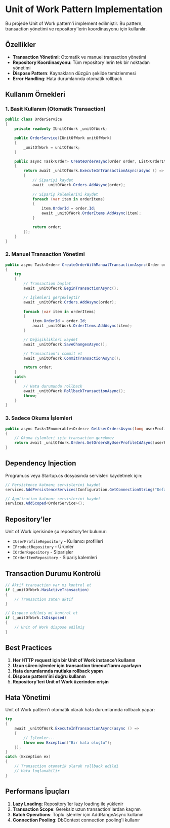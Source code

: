 # Unit of Work Pattern Implementation

Bu projede Unit of Work pattern'i implement edilmiştir. Bu pattern, transaction yönetimi ve repository'lerin koordinasyonu için kullanılır.

## Özellikler

- **Transaction Yönetimi**: Otomatik ve manuel transaction yönetimi
- **Repository Koordinasyonu**: Tüm repository'lerin tek bir noktadan yönetimi
- **Dispose Pattern**: Kaynakların düzgün şekilde temizlenmesi
- **Error Handling**: Hata durumlarında otomatik rollback

## Kullanım Örnekleri

### 1. Basit Kullanım (Otomatik Transaction)

```csharp
public class OrderService
{
    private readonly IUnitOfWork _unitOfWork;

    public OrderService(IUnitOfWork unitOfWork)
    {
        _unitOfWork = unitOfWork;
    }

    public async Task<Order> CreateOrderAsync(Order order, List<OrderItem> orderItems)
    {
        return await _unitOfWork.ExecuteInTransactionAsync(async () =>
        {
            // Siparişi kaydet
            await _unitOfWork.Orders.AddAsync(order);
            
            // Sipariş kalemlerini kaydet
            foreach (var item in orderItems)
            {
                item.OrderId = order.Id;
                await _unitOfWork.OrderItems.AddAsync(item);
            }

            return order;
        });
    }
}
```

### 2. Manuel Transaction Yönetimi

```csharp
public async Task<Order> CreateOrderWithManualTransactionAsync(Order order, List<OrderItem> orderItems)
{
    try
    {
        // Transaction başlat
        await _unitOfWork.BeginTransactionAsync();

        // İşlemleri gerçekleştir
        await _unitOfWork.Orders.AddAsync(order);
        
        foreach (var item in orderItems)
        {
            item.OrderId = order.Id;
            await _unitOfWork.OrderItems.AddAsync(item);
        }

        // Değişiklikleri kaydet
        await _unitOfWork.SaveChangesAsync();

        // Transaction'ı commit et
        await _unitOfWork.CommitTransactionAsync();

        return order;
    }
    catch
    {
        // Hata durumunda rollback
        await _unitOfWork.RollbackTransactionAsync();
        throw;
    }
}
```

### 3. Sadece Okuma İşlemleri

```csharp
public async Task<IEnumerable<Order>> GetUserOrdersAsync(long userProfileId)
{
    // Okuma işlemleri için transaction gerekmez
    return await _unitOfWork.Orders.GetOrdersByUserProfileIdAsync(userProfileId);
}
```

## Dependency Injection

Program.cs veya Startup.cs dosyasında servisleri kaydetmek için:

```csharp
// Persistence katmanı servislerini kaydet
services.AddPersistenceServices(Configuration.GetConnectionString("DefaultConnection"));

// Application katmanı servislerini kaydet
services.AddScoped<OrderService>();
```

## Repository'ler

Unit of Work içerisinde şu repository'ler bulunur:

- `IUserProfileRepository` - Kullanıcı profilleri
- `IProductRepository` - Ürünler
- `IOrderRepository` - Siparişler
- `IOrderItemRepository` - Sipariş kalemleri

## Transaction Durumu Kontrolü

```csharp
// Aktif transaction var mı kontrol et
if (_unitOfWork.HasActiveTransaction)
{
    // Transaction zaten aktif
}

// Dispose edilmiş mi kontrol et
if (_unitOfWork.IsDisposed)
{
    // Unit of Work dispose edilmiş
}
```

## Best Practices

1. **Her HTTP request için bir Unit of Work instance'ı kullanın**
2. **Uzun süren işlemler için transaction timeout'larını ayarlayın**
3. **Hata durumlarında mutlaka rollback yapın**
4. **Dispose pattern'ini doğru kullanın**
5. **Repository'leri Unit of Work üzerinden erişin**

## Hata Yönetimi

Unit of Work pattern'i otomatik olarak hata durumlarında rollback yapar:

```csharp
try
{
    await _unitOfWork.ExecuteInTransactionAsync(async () =>
    {
        // İşlemler...
        throw new Exception("Bir hata oluştu");
    });
}
catch (Exception ex)
{
    // Transaction otomatik olarak rollback edildi
    // Hata loglanabilir
}
```

## Performans İpuçları

1. **Lazy Loading**: Repository'ler lazy loading ile yüklenir
2. **Transaction Scope**: Gereksiz uzun transaction'lardan kaçının
3. **Batch Operations**: Toplu işlemler için AddRangeAsync kullanın
4. **Connection Pooling**: DbContext connection pooling'i kullanır 